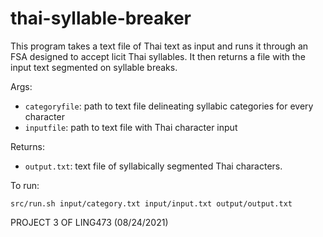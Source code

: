 # thai-syllable-breaker
This program takes a text file of Thai text as input and runs it through an FSA designed to accept licit Thai syllables.
It then returns a file with the input text segmented on syllable breaks.

Args:
* ```categoryfile```: path to text file delineating syllabic categories for every character
* ```inputfile```: path to text file with Thai character input

Returns:
* ```output.txt```: text file of syllabically segmented Thai characters.

To run: 
```
src/run.sh input/category.txt input/input.txt output/output.txt
```

PROJECT 3 OF LING473 (08/24/2021)
